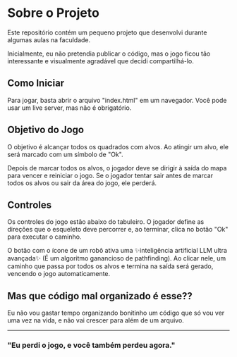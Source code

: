 # Sobre o Projeto
Este repositório contém um pequeno projeto que desenvolvi durante algumas aulas na faculdade.

Inicialmente, eu não pretendia publicar o código, mas o jogo ficou tão interessante e visualmente agradável que decidi compartilhá-lo.

## Como Iniciar
Para jogar, basta abrir o arquivo "index.html" em um navegador. Você pode usar um live server, mas não é obrigatório.

## Objetivo do Jogo
O objetivo é alcançar todos os quadrados com alvos. Ao atingir um alvo, ele será marcado com um símbolo de "Ok".

Depois de marcar todos os alvos, o jogador deve se dirigir à saída do mapa para vencer e reiniciar o jogo. Se o jogador tentar sair antes de marcar todos os alvos ou sair da área do jogo, ele perderá.

## Controles
Os controles do jogo estão abaixo do tabuleiro. O jogador define as direções que o esqueleto deve percorrer e, ao terminar, clica no botão "Ok" para executar o caminho.

O botão com o ícone de um robô ativa uma ✨inteligência artificial LLM ultra avançada✨ (É um algoritmo ganancioso de pathfinding). Ao clicar nele, um caminho que passa por todos os alvos e termina na saída será gerado, vencendo o jogo automaticamente.

## Mas que código mal organizado é esse??
Eu não vou gastar tempo organizando bonitinho um código que só vou ver uma vez na vida, e não vai crescer para além de um arquivo.

---

### "Eu perdi o jogo, e você também perdeu agora."
